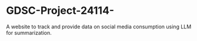 # GDSC-Project-24114-
A website to track and provide data on social media consumption using LLM for summarization.
